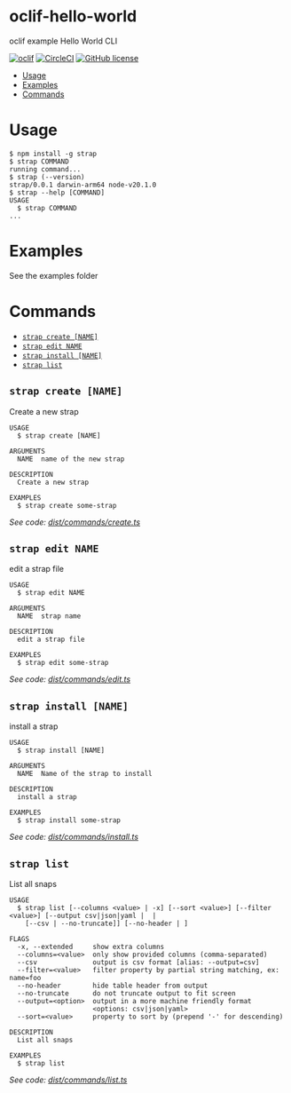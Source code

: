 oclif-hello-world
=================

oclif example Hello World CLI

[![oclif](https://img.shields.io/badge/cli-oclif-brightgreen.svg)](https://oclif.io)
[![CircleCI](https://circleci.com/gh/oclif/hello-world/tree/main.svg?style=shield)](https://circleci.com/gh/oclif/hello-world/tree/main)
[![GitHub license](https://img.shields.io/github/license/oclif/hello-world)](https://github.com/oclif/hello-world/blob/main/LICENSE)

<!-- toc -->
* [Usage](#usage)
* [Examples](#examples)
* [Commands](#commands)
<!-- tocstop -->
# Usage
<!-- usage -->
```sh-session
$ npm install -g strap
$ strap COMMAND
running command...
$ strap (--version)
strap/0.0.1 darwin-arm64 node-v20.1.0
$ strap --help [COMMAND]
USAGE
  $ strap COMMAND
...
```
<!-- usagestop -->
# Examples
See the examples folder
# Commands
<!-- commands -->
* [`strap create [NAME]`](#strap-create-name)
* [`strap edit NAME`](#strap-edit-name)
* [`strap install [NAME]`](#strap-install-name)
* [`strap list`](#strap-list)

## `strap create [NAME]`

Create a new strap

```
USAGE
  $ strap create [NAME]

ARGUMENTS
  NAME  name of the new strap

DESCRIPTION
  Create a new strap

EXAMPLES
  $ strap create some-strap
```

_See code: [dist/commands/create.ts](https://github.com/mortenscheel/strap/blob/v0.0.1/dist/commands/create.ts)_

## `strap edit NAME`

edit a strap file

```
USAGE
  $ strap edit NAME

ARGUMENTS
  NAME  strap name

DESCRIPTION
  edit a strap file

EXAMPLES
  $ strap edit some-strap
```

_See code: [dist/commands/edit.ts](https://github.com/mortenscheel/strap/blob/v0.0.1/dist/commands/edit.ts)_

## `strap install [NAME]`

install a strap

```
USAGE
  $ strap install [NAME]

ARGUMENTS
  NAME  Name of the strap to install

DESCRIPTION
  install a strap

EXAMPLES
  $ strap install some-strap
```

_See code: [dist/commands/install.ts](https://github.com/mortenscheel/strap/blob/v0.0.1/dist/commands/install.ts)_

## `strap list`

List all snaps

```
USAGE
  $ strap list [--columns <value> | -x] [--sort <value>] [--filter <value>] [--output csv|json|yaml |  |
    [--csv | --no-truncate]] [--no-header | ]

FLAGS
  -x, --extended     show extra columns
  --columns=<value>  only show provided columns (comma-separated)
  --csv              output is csv format [alias: --output=csv]
  --filter=<value>   filter property by partial string matching, ex: name=foo
  --no-header        hide table header from output
  --no-truncate      do not truncate output to fit screen
  --output=<option>  output in a more machine friendly format
                     <options: csv|json|yaml>
  --sort=<value>     property to sort by (prepend '-' for descending)

DESCRIPTION
  List all snaps

EXAMPLES
  $ strap list
```

_See code: [dist/commands/list.ts](https://github.com/mortenscheel/strap/blob/v0.0.1/dist/commands/list.ts)_
<!-- commandsstop -->
